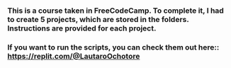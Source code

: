 ### This is a course taken in FreeCodeCamp. To complete it, I had to create 5 projects, which are stored in the folders. Instructions are provided for each project.
### If you want to run the scripts, you can check them out here:: https://replit.com/@LautaroOchotore
